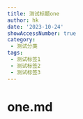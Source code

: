 ```yaml
---
title: 测试标题one
author: hk
date: '2023-10-24'
showAccessNumber: true
category: 
 - 测试分类
tags: 
 - 测试标签1
 - 测试标签2
 - 测试标签3
---
```


# one.md

